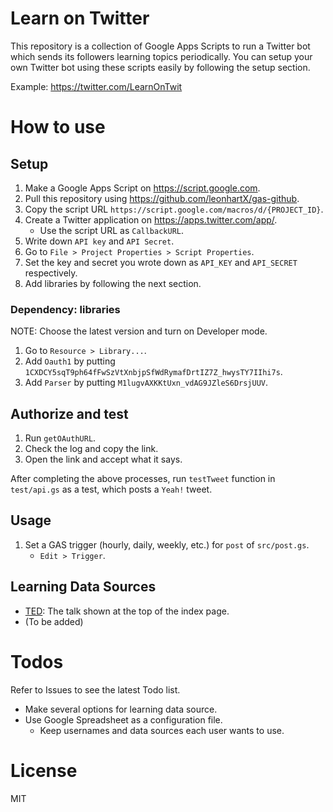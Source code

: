 Learn on Twitter
===

This repository is a collection of Google Apps Scripts to run a Twitter bot which sends its followers learning topics periodically. You can setup your own Twitter bot using these scripts easily by following the setup section.

Example: https://twitter.com/LearnOnTwit


# How to use
## Setup
1. Make a Google Apps Script on https://script.google.com.
1. Pull this repository using https://github.com/leonhartX/gas-github.
1. Copy the script URL `https://script.google.com/macros/d/{PROJECT_ID}`.
1. Create a Twitter application on https://apps.twitter.com/app/.
   * Use the script URL as `CallbackURL`.
1. Write down `API key` and `API Secret`.
1. Go to `File > Project Properties > Script Properties`.
1. Set the key and secret you wrote down as `API_KEY` and `API_SECRET` respectively.
1. Add libraries by following the next section.

### Dependency: libraries
NOTE: Choose the latest version and turn on Developer mode.

1. Go to `Resource > Library...`.
1. Add `Oauth1` by putting `1CXDCY5sqT9ph64fFwSzVtXnbjpSfWdRymafDrtIZ7Z_hwysTY7IIhi7s`.
1. Add `Parser` by putting `M1lugvAXKKtUxn_vdAG9JZleS6DrsjUUV`.


## Authorize and test
1. Run `getOAuthURL`.
1. Check the log and copy the link.
1. Open the link and accept what it says.

After completing the above processes, run `testTweet` function in `test/api.gs` as a test, which posts a `Yeah!` tweet.

## Usage
1. Set a GAS trigger (hourly, daily, weekly, etc.) for `post` of `src/post.gs`.
    * `Edit > Trigger`.

## Learning Data Sources
* [TED](https://www.ted.com/): The talk shown at the top of the index page.
* (To be added)

# Todos
Refer to Issues to see the latest Todo list.

* Make several options for learning data source.
* Use Google Spreadsheet as a configuration file.
    * Keep usernames and data sources each user wants to use.

# License
MIT
